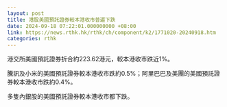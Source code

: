 ```yaml
---
layout: post
title: 港股美國預託證券較本港收市普遍下跌
date: 2024-09-18 07:22:01.000000000 +08:00
link: https://news.rthk.hk/rthk/ch/component/k2/1771020-20240918.htm
categories: rthk
---
```


港交所美國預託證券折合約223.62港元，較本港收市跌近1%。

騰訊及小米的美國預託證券較本港收市跌約0.5%；阿里巴巴及美團的美國預託證券較本港收市跌約0.4%。

多隻內銀股的美國預託證券較本港收市都下跌。
